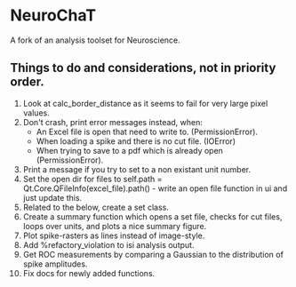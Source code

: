 # NeuroChaT
A fork of an analysis toolset for Neuroscience.

## Things to do and considerations, not in priority order.
1. Look at calc_border_distance as it seems to fail for very large pixel values.
2. Don't crash, print error messages instead, when:
    - An Excel file is open that need to write to. (PermissionError).
    - When loading a spike and there is no cut file. (IOError)
    - When trying to save to a pdf which is already open (PermissionError).
4. Print a message if you try to set to a non existant unit number.
5. Set the open dir for files to self.path = Qt.Core.QFileInfo(excel_file).path() - write an open file function in ui and just update this.
7. Related to the below, create a set class.
8. Create a summary function which opens a set file, checks for cut files, loops over units, and plots a nice summary figure.
9. Plot spike-rasters as lines instead of image-style.
10. Add %refactory_violation to isi analysis output.
11. Get ROC measurements by comparing a Gaussian to the distribution of spike amplitudes.
12. Fix docs for newly added functions.